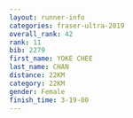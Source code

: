 ```yaml
---
layout: runner-info 
categories: fraser-ultra-2019 
overall_rank: 42
rank: 11
bib: 2279
first_name: YOKE CHEE
last_name: CHAN
distance: 22KM
category: 22KM
gender: Female
finish_time: 3-19-00
---
```

